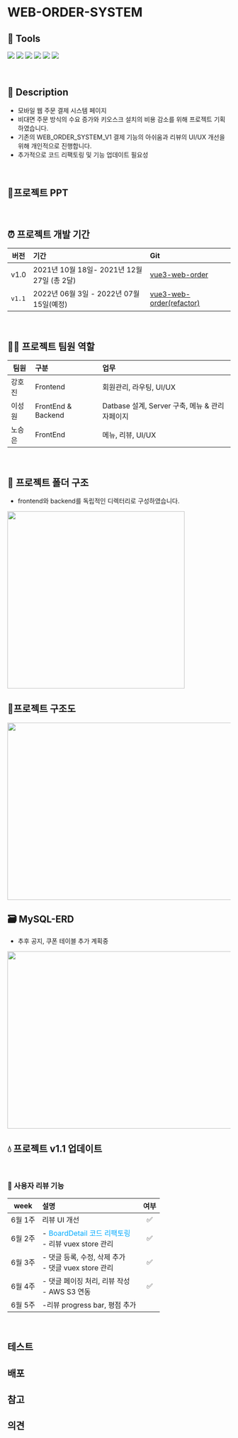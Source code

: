 # WEB-ORDER-SYSTEM 

## 🔧 Tools
<img src="https://img.shields.io/badge/Vue.js-4FC08D?style=flat-round&logo=vue.js&logoColor=white"/> <img src="https://img.shields.io/badge/express-000000?style=flat-round&logo=Express&logoColor=white"/> <img src="https://img.shields.io/badge/Node.js-339933?style=flat-round&logo=node.js&logoColor=white"/> <img src="https://img.shields.io/badge/Mysql-4479A1?style=flat-round&logo=mysql&logoColor=white"/> <img src="https://img.shields.io/badge/Amazon EC2-FF9900?style=flat-round&logo=amazonec2&logoColor=white"/> <img src="https://img.shields.io/badge/Amazon S3-FF9900?style=flat-round&logo=amazons3&logoColor=white"/>  

<br />

## 🔦 Description   
- 모바일 웹 주문 결제 시스템 페이지  
- 비대면 주문 방식의 수요 증가와 키오스크 설치의 비용 감소를 위해 프로젝트 기획하였습니다.
- 기존의 WEB_ORDER_SYSTEM_V1 결제 기능의 아쉬움과 리뷰의 UI/UX 개선을 위해 개인적으로 진행합니다.
- 추가적으로 코드 리팩토링 및 기능 업데이트 필요성      

<br />   

## 📑프로젝트 PPT    

<br />

## ⏰ 프로젝트 개발 기간 
버전 | 기간| Git
-----|:----|:----
v1.0   | 2021년 10월 18일- 2021년 12월 27일 (총 2달) | [vue3-web-order](https://github.com/seun2230/web-order)
`v1.1` | 2022년 06월 3일 - 2022년 07월 15일(예정) | [vue3-web-order(refactor)](https://github.com/seun2230/vue3-web-order) 

<br />

## 🧑‍💻 프로젝트 팀원 역할
팀원 | 구분 | 업무  
-----|:----|:---
강호진 | Frontend | 회원관리, 라우팅, UI/UX
이성원 | FrontEnd & Backend | Datbase 설계, Server 구축, 메뉴 & 관리자페이지
노승은 | FrontEnd | 메뉴, 리뷰, UI/UX 

<br />

## 📁 프로젝트 폴더 구조
- frontend와 backend를 독립적인 디렉터리로 구성하였습니다.

<img src="https://user-images.githubusercontent.com/87456904/175061014-84edcce7-039c-433b-af71-e6b30c6f362c.png" width="400" height="400" />

<br />

## 📙프로젝트 구조도 
<img src="https://user-images.githubusercontent.com/87456904/175069036-72926cc7-8351-4ae0-8c6f-a04d7e940f65.jpg" width="700" height="400" />

<br />

## 🗃️ MySQL-ERD 
- 추후 공지, 쿠폰 테이블 추가 계획중

<img src="https://user-images.githubusercontent.com/87456904/175063480-0f12ac9e-45e9-4889-8851-cd0d6e4c7313.png" width="700" height="400" />

<br />

## 💧 프로젝트 v1.1 업데이트   
<br />

### 📝 사용자 리뷰 기능 
| week | 설명 | 여부
|:------:|:------|:------:|
| 6월 1주 | 리뷰 UI 개선 | ✅
| 6월 2주 | - <span style="color:#00AAFF">BoardDetail 코드 리팩토링</span><br />- 리뷰 vuex store 관리 | ✅
| 6월 3주 | - 댓글 등록, 수정, 삭제 추가<br/>- 댓글 vuex store 관리 | ✅
| 6월 4주 | - 댓글 페이징 처리, 리뷰 작성 <br /> - AWS S3 연동 <br /> |  ✅
| 6월 5주 | -리뷰 progress bar, 평점 추가 
<br /> 

## 테스트
## 배포
## 참고
## 의견 